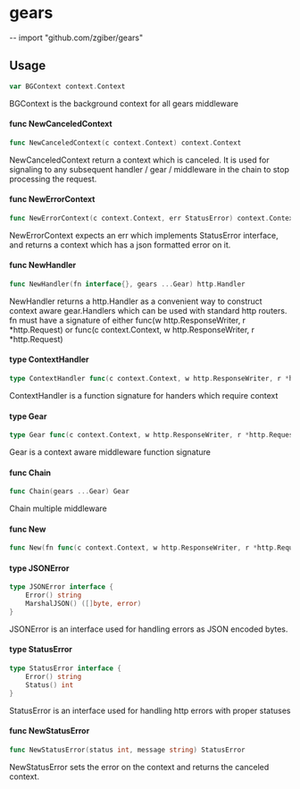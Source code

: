 # gears
--
    import "github.com/zgiber/gears"


## Usage

```go
var BGContext context.Context
```
BGContext is the background context for all gears middleware

#### func  NewCanceledContext

```go
func NewCanceledContext(c context.Context) context.Context
```
NewCanceledContext return a context which is canceled. It is used for signaling
to any subsequent handler / gear / middleware in the chain to stop processing
the request.

#### func  NewErrorContext

```go
func NewErrorContext(c context.Context, err StatusError) context.Context
```
NewErrorContext expects an err which implements StatusError interface, and
returns a context which has a json formatted error on it.

#### func  NewHandler

```go
func NewHandler(fn interface{}, gears ...Gear) http.Handler
```
NewHandler returns a http.Handler as a convenient way to construct context aware
gear.Handlers which can be used with standard http routers. fn must have a
signature of either func(w http.ResponseWriter, r *http.Request) or func(c
context.Context, w http.ResponseWriter, r *http.Request)

#### type ContextHandler

```go
type ContextHandler func(c context.Context, w http.ResponseWriter, r *http.Request)
```

ContextHandler is a function signature for handers which require context

#### type Gear

```go
type Gear func(c context.Context, w http.ResponseWriter, r *http.Request) context.Context
```

Gear is a context aware middleware function signature

#### func  Chain

```go
func Chain(gears ...Gear) Gear
```
Chain multiple middleware

#### func  New

```go
func New(fn func(c context.Context, w http.ResponseWriter, r *http.Request) context.Context) Gear
```

#### type JSONError

```go
type JSONError interface {
	Error() string
	MarshalJSON() ([]byte, error)
}
```

JSONError is an interface used for handling errors as JSON encoded bytes.

#### type StatusError

```go
type StatusError interface {
	Error() string
	Status() int
}
```

StatusError is an interface used for handling http errors with proper statuses

#### func  NewStatusError

```go
func NewStatusError(status int, message string) StatusError
```
NewStatusError sets the error on the context and returns the canceled context.
